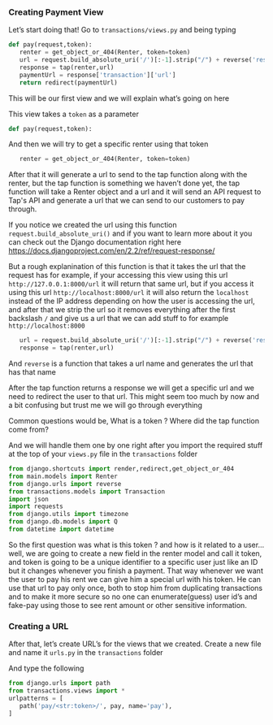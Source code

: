 ### Creating Payment View

Let’s start doing that! Go to `transactions/views.py` and being typing

```python
def pay(request,token):
   renter = get_object_or_404(Renter, token=token)
   url = request.build_absolute_uri('/')[:-1].strip("/") + reverse('response')
   response = tap(renter,url)
   paymentUrl = response['transaction']['url']
   return redirect(paymentUrl)
```

This will be our first view and we will explain what’s going on here

This view takes a `token` as a parameter

```python
def pay(request,token):
```

And then we will try to get a specific renter using that token

```python
   renter = get_object_or_404(Renter, token=token)
```

After that it will generate a url to send to the tap function along with the renter, but the tap function is something we haven’t done yet,
the tap function will take a Renter object and a url and it will send an API request to Tap's API and generate a url that we can send to our customers to pay through.

If you notice we created the url using this function `request.build_absolute_uri()` and if you want to learn more about it you can check out the Django documentation right here https://docs.djangoproject.com/en/2.2/ref/request-response/

But a rough explanination of this function is that it takes the url that the request has for example, if your accessing this view using this url `http://127.0.0.1:8000/url` it will return that same url, but if you access it using this url `http://localhost:8000/url` it will also return the `localhost` instead of the IP address depending on how the user is accessing the url, and after that we strip the url so it removes everything after the first backslash `/` and give us a url that we can add stuff to for example `http://localhost:8000`

```python
   url = request.build_absolute_uri('/')[:-1].strip("/") + reverse('response')
   response = tap(renter,url)
```

And `reverse` is a function that takes a url name and generates the url that has that name

After the tap function returns a response we will get a specific url and we need to redirect the user to that url. This might seem too much by now and a bit confusing but trust me we will go through everything

Common questions would be, What is a token ? Where did the tap function come from?

And we will handle them one by one right after you import the required stuff at the top of your `views.py` file in the `transactions` folder

```python
from django.shortcuts import render,redirect,get_object_or_404
from main.models import Renter
from django.urls import reverse
from transactions.models import Transaction
import json
import requests
from django.utils import timezone
from django.db.models import Q
from datetime import datetime
```

So the first question was what is this token ? and how is it related to a user… well, we are going to create a new field in the renter model and call it token, and token is going to be a unique identifier to a specific user just like an ID but it changes whenever you finish a payment. That way whenever we want the user to pay his rent we can give him a special url with his token. He can use that url to pay only once, both to stop him from duplicating transactions and to make it more secure so no one can enumerate(guess) user id’s and fake-pay using those to see rent amount or other sensitive information.

### Creating a URL

After that, let’s create URL’s for the views that we created. Create a new file and name it `urls.py` in the `transactions` folder

And type the following

```python
from django.urls import path
from transactions.views import *
urlpatterns = [
   path('pay/<str:token>/', pay, name='pay'),
]
```
